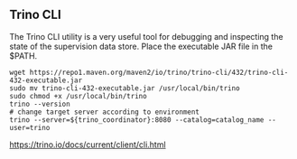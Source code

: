 ## Trino CLI

The Trino CLI utility is a very useful tool for debugging and inspecting the state of the supervision data store. Place the executable JAR file in the $PATH.

```
wget https://repo1.maven.org/maven2/io/trino/trino-cli/432/trino-cli-432-executable.jar
sudo mv trino-cli-432-executable.jar /usr/local/bin/trino
sudo chmod +x /usr/local/bin/trino
trino --version
# change target server according to environment
trino --server=${trino_coordinator}:8080 --catalog=catalog_name --user=trino
```

https://trino.io/docs/current/client/cli.html 